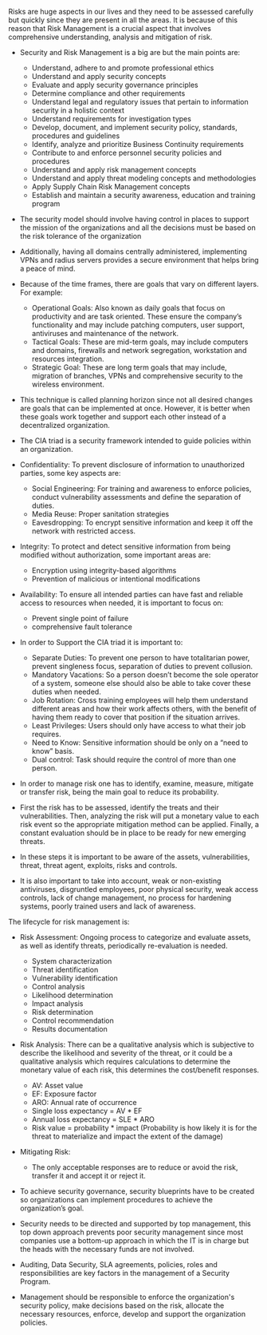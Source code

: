 Risks are huge aspects in our lives and they need to be assessed carefully but quickly since they are present in all the areas. It is because of this reason that Risk Management is a crucial aspect that involves comprehensive understanding, analysis and mitigation of risk.
* Security and Risk Management is a big are but the main points are:
  * Understand, adhere to and promote professional ethics
  * Understand and apply security concepts
  * Evaluate and apply security governance principles
  * Determine compliance and other requirements
  * Understand legal and regulatory issues that pertain to information security in a holistic context
  * Understand requirements for investigation types 
  * Develop, document, and implement security policy, standards, procedures and guidelines
  * Identify, analyze and prioritize Business Continuity requirements
  * Contribute to and enforce personnel security policies and procedures
  * Understand and apply risk management concepts
  * Understand and apply threat modeling concepts and methodologies
  * Apply Supply Chain Risk Management concepts
  * Establish and maintain a security awareness, education and training program
* The security model should involve having control in places to support the mission of the organizations and all the decisions must be based on the risk tolerance of the organization
* Additionally, having all domains centrally administered, implementing VPNs and radius servers provides a secure environment that helps bring a peace of mind.
* Because of the time frames, there are goals that vary on different layers. For example:
  * Operational Goals: Also known as daily goals that focus on productivity and are task oriented. These ensure the company’s functionality and may include patching computers, user support, antiviruses and maintenance of the network.
  * Tactical Goals: These are mid-term goals, may include computers and domains, firewalls and network segregation, workstation and resources integration.
  * Strategic Goal: These are long term goals that may include, migration of branches, VPNs and comprehensive security to the wireless environment.
* This technique is called planning horizon since not all desired changes are goals that can be implemented at once. However, it is better when these goals work together and support each other instead of a decentralized organization.

* The CIA triad is a security framework intended to guide policies within an organization.
* Confidentiality: To prevent disclosure of information to unauthorized parties, some key aspects are:
  * Social Engineering: For training and awareness to enforce policies, conduct vulnerability assessments and define the separation of duties.
  * Media Reuse: Proper sanitation strategies
  * Eavesdropping: To encrypt sensitive information and keep it off the network with restricted access.

* Integrity: To protect and detect sensitive information from being modified without authorization, some important areas are:
  *  Encryption using integrity-based algorithms
  * Prevention of malicious or intentional modifications

* Availability: To ensure all intended parties can have fast and reliable access to resources when needed, it is important to focus on:
  * Prevent single point of failure
  * comprehensive fault tolerance

* In order to Support the CIA triad it is important to:
  * Separate Duties: To prevent one person to have totalitarian power, prevent singleness focus, separation of duties to prevent collusion.
  * Mandatory Vacations: So a person doesn’t become the sole operator of a system, someone else should also be able to take cover these duties when needed.
  * Job Rotation: Cross training employees will help them understand different areas and how their work affects others, with the benefit of having them ready to cover that position if the situation arrives.
  * Least Privileges: Users should only have access to what their job requires.
  * Need to Know: Sensitive information should be only on a “need to know” basis.
  * Dual control: Task should require the control of more than one person.
* In order to manage risk one has to identify, examine, measure, mitigate or transfer risk, being the main goal to reduce its probability. 
* First the risk has to be assessed, identify the treats and their vulnerabilities. Then, analyzing the risk will put a monetary value to each risk event so the appropriate mitigation method can be applied. Finally, a constant evaluation should be in place to be ready for new emerging threats.
* In these steps it is important to be aware of the assets, vulnerabilities, threat, threat agent, exploits, risks and controls.
* It is also important to take into account, weak or non-existing antiviruses, disgruntled employees, poor physical security, weak access controls, lack of change management, no process for hardening systems, poorly trained users and lack of awareness.

The lifecycle for risk management is:
* Risk Assessment: Ongoing process to categorize and evaluate assets, as well as identify threats, periodically re-evaluation is needed.
  * System characterization
  * Threat identification
  * Vulnerability identification
  * Control analysis
  * Likelihood determination
  * Impact analysis
  * Risk determination
  * Control recommendation
  * Results documentation
* Risk Analysis: There can be a qualitative analysis which is subjective to describe the likelihood and severity of the threat, or it could be a qualitative analysis which requires calculations to determine the monetary value of each risk, this determines the cost/benefit responses.
  * AV: Asset value
  * EF: Exposure factor
  * ARO: Annual rate of occurrence
  * Single loss expectancy = AV * EF
  * Annual loss expectancy = SLE * ARO
  * Risk value = probability * impact (Probability is how likely it is for the threat to materialize and impact the extent of the damage)
* Mitigating Risk:
  * The only acceptable responses are to reduce or avoid the risk, transfer it and accept it or reject it.

* To achieve security governance, security blueprints have to be created so organizations can implement procedures to achieve the organization’s goal.
* Security needs to be directed and supported by top management, this top down approach prevents poor security management since most companies use a bottom-up approach in which the IT is in charge but the heads with the necessary funds are not involved. 
* Auditing, Data Security, SLA agreements, policies, roles and responsibilities are key factors in the management of a Security Program.
* Management should be responsible to enforce the organization's security policy, make decisions based on the risk, allocate the necessary resources, enforce, develop and support the organization policies.
